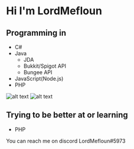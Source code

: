 # Hi I'm LordMefloun
## Programming in
- C#
- Java
  - JDA
  - Bukkit/Spigot API
  - Bungee API
- JavaScript(Node.js)
- PHP

![alt text](https://img.icons8.com/color/48/000000/java-coffee-cup-logo--v2.png "Java") 
![alt text](https://img.icons8.com/color/48/000000/c-sharp-logo.png "C#")

## Trying to be better at or learning
- PHP

You can reach me on discord LordMefloun#5973